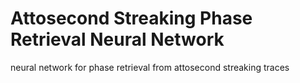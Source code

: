 # Attosecond Streaking Phase Retrieval Neural Network
neural network for phase retrieval from attosecond streaking traces
